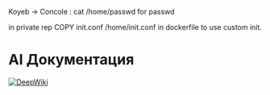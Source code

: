 Koyeb -> Concole : cat /home/passwd
for passwd

in private rep
COPY init.conf /home/init.conf
in dockerfile to use custom init.

# AI Документация
[![DeepWiki](https://deepwiki.com/badge.svg)](https://deepwiki.com/immisterio/Lampac)
